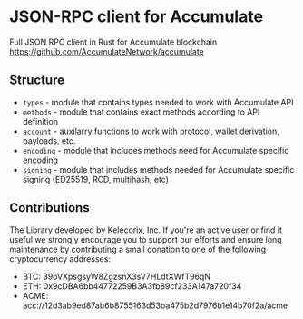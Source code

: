 # JSON-RPC client for Accumulate

Full JSON RPC client in Rust for Accumulate blockchain https://github.com/AccumulateNetwork/accumulate

## Structure

- `types` - module that contains types needed to work with Accumulate API
- `methods` - module that contains exact methods according to API definition
- `account` - auxilarry functions to work with protocol, wallet derivation, payloads, etc.
- `encoding` - module that includes methods need for Accumulate specific encoding
- `signing` - module that includes methods needed for Accumulate specific signing (ED25519, RCD, multihash, etc)


## Contributions

The Library developed by Kelecorix, Inc. If you're an active user or find it useful we strongly encourage you to support our efforts and ensure long maintenance by contributing a small donation to one of the following cryptocurrency addresses:

- BTC: 39oVXpsgsyW8ZgzsnX3sV7HLdtXWfT96qN
- ETH: 0x9cDBA6bb44772259B3A3fb89cf233A147a720f34
- ACME: acc://12d3ab9ed87ab6b8755163d53ba475b2d7976b1e14b70f2a/acme
